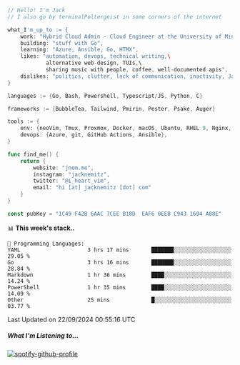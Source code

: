 ```go
// Hello! I'm Jack
// I also go by terminalPoltergeist in some corners of the internet

what_I'm_up_to := {
    work: "Hybrid Cloud Admin - Cloud Engineer at the University of Minnesota",
    building: "stuff with Go",
    learning: "Azure, Ansible, Go, HTMX",
    likes: "automation, devops, technical writing,\
            alternative web-design, TUIs,\
            sharing music with people, coffee, well-documented apis",
    dislikes: "politics, clutter, lack of communication, inactivity, Java",
}

languages := {Go, Bash, Powershell, Typescript/JS, Python, C}

frameworks := {BubbleTea, Tailwind, Pmirin, Pester, Psake, Auger}

tools := {
    env: {neoVim, Tmux, Proxmox, Docker, macOS, Ubuntu, RHEL 9, Nginx, DigitalOcean, Cloudflare},
    devops: {Azure, git, GitHub Actions, Ansible},
}

func find_me() {
    return {
        website: "jnem.me",
        instagram: "jacknemitz",
        twitter: "@i_heart_vim",
        email: "hi [at] jacknemitz [dot] com"
    }
}

const pubKey = "1C49 F42B 6AAC 7CEE B18D  EAF6 0EEB C943 1694 A88E"
```

<!--START_SECTION:waka-->
📊 **This week's stack..** 

```text
💬 Programming Languages: 
YAML                     3 hrs 17 mins       ███████░░░░░░░░░░░░░░░░░░   29.05 % 
Go                       3 hrs 16 mins       ███████░░░░░░░░░░░░░░░░░░   28.84 % 
Markdown                 1 hr 36 mins        ████░░░░░░░░░░░░░░░░░░░░░   14.24 % 
PowerShell               1 hr 35 mins        ████░░░░░░░░░░░░░░░░░░░░░   14.09 % 
Other                    25 mins             █░░░░░░░░░░░░░░░░░░░░░░░░   03.77 % 
```


 Last Updated on 22/09/2024 00:55:16 UTC
<!--END_SECTION:waka-->

##### What I'm Listening to...

[![spotify-github-profile](https://jnem.me/listening-item?maxAge=2592000)](https://jnem.me/listening)
